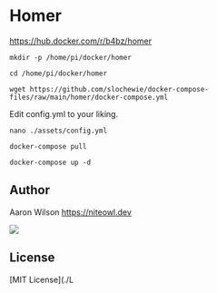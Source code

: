 # Homer
https://hub.docker.com/r/b4bz/homer

```
mkdir -p /home/pi/docker/homer
```
```
cd /home/pi/docker/homer
```
```
wget https://github.com/slochewie/docker-compose-files/raw/main/homer/docker-compose.yml
```
Edit config.yml to your liking.
```
nano ./assets/config.yml
```
```
docker-compose pull
```
```
docker-compose up -d
```

## Author

Aaron Wilson <https://niteowl.dev>

[![](https://cdn.buymeacoffee.com/buttons/default-blue.png)](https://www.buymeacoffee.com/slochewie)

## License

[MIT License](./L